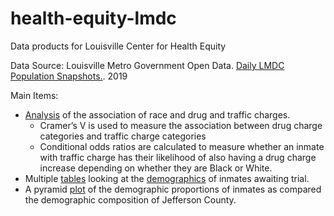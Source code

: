 
# health-equity-lmdc

Data products for Louisville Center for Health Equity

Data Source: Louisville Metro Government Open Data. [Daily LMDC
Population
Snapshots.](https://data.louisvilleky.gov/dataset/daily-lmdc-population-snapshots).
2019

Main Items:

-   [Analysis](https://github.com/ercbk/health-equity-lmdc/tree/main/reports/drugs-traffic-associations)
    of the association of race and drug and traffic charges.  
    + Cramer’s V is used to measure the association between drug charge
    categories and traffic charge categories  
    + Conditional odds ratios are calculated to measure whether an
    inmate with traffic charge has their likelihood of also having a
    drug charge increase depending on whether they are Black or White.  
-   Multiple
    [tables](https://github.com/ercbk/health-equity-lmdc/tree/main/tables)
    looking at the
    [demographics](https://github.com/ercbk/health-equity-lmdc/blob/main/plots/char-pretrial-inmates.png)
    of inmates awaiting trial.  
-   A pyramid
    [plot](https://github.com/ercbk/health-equity-lmdc/blob/main/plots/pyrplot-tab-lmdc-jeff-15.png)
    of the demographic proportions of inmates as compared the
    demographic composition of Jefferson County.

